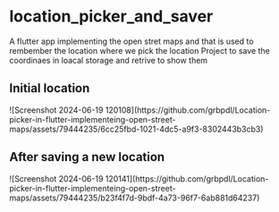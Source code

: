# location_picker_and_saver

A flutter app implementing the open stret maps and that is used to rembember the location where we pick the location
Project to save the coordinaes in loacal storage and retrive to show them
<h2>Initial location</h2>
![Screenshot 2024-06-19 120108](https://github.com/grbpdl/Location-picker-in-flutter-implementeing-open-street-maps/assets/79444235/6cc25fbd-1021-4dc5-a9f3-8302443b3cb3)
<h2>After saving a new location</h2>
![Screenshot 2024-06-19 120141](https://github.com/grbpdl/Location-picker-in-flutter-implementeing-open-street-maps/assets/79444235/b23f4f7d-9bdf-4a73-96f7-6ab881d64237)
